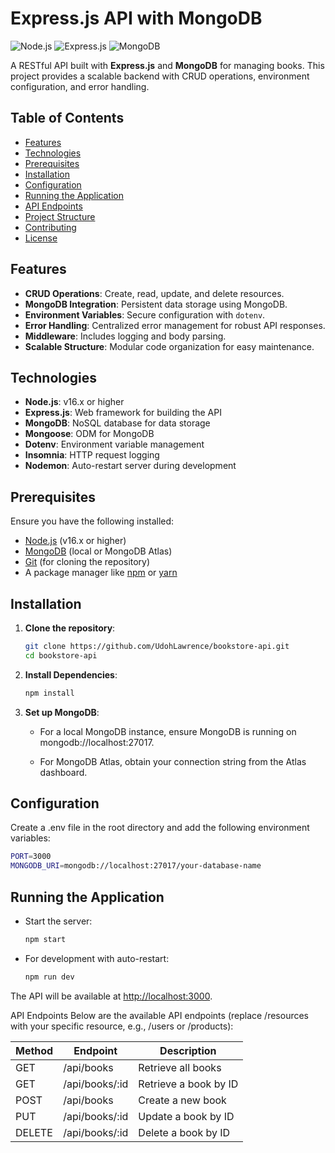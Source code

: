 # Express.js API with MongoDB

![Node.js](https://img.shields.io/badge/Node.js-v16.x-green) ![Express.js](https://img.shields.io/badge/Express.js-v5.x-blue) ![MongoDB](https://img.shields.io/badge/MongoDB-v5.x-brightgreen)

A RESTful API built with **Express.js** and **MongoDB** for managing books. This project provides a scalable backend with CRUD operations, environment configuration, and error handling.

## Table of Contents

- [Features](#features)
- [Technologies](#technologies)
- [Prerequisites](#prerequisites)
- [Installation](#installation)
- [Configuration](#configuration)
- [Running the Application](#running-the-application)
- [API Endpoints](#api-endpoints)
- [Project Structure](#project-structure)
- [Contributing](#contributing)
- [License](#license)

## Features

- **CRUD Operations**: Create, read, update, and delete resources.
- **MongoDB Integration**: Persistent data storage using MongoDB.
- **Environment Variables**: Secure configuration with `dotenv`.
- **Error Handling**: Centralized error management for robust API responses.
- **Middleware**: Includes logging and body parsing.
- **Scalable Structure**: Modular code organization for easy maintenance.

## Technologies

- **Node.js**: v16.x or higher
- **Express.js**: Web framework for building the API
- **MongoDB**: NoSQL database for data storage
- **Mongoose**: ODM for MongoDB
- **Dotenv**: Environment variable management
- **Insomnia**: HTTP request logging
- **Nodemon**: Auto-restart server during development

## Prerequisites

Ensure you have the following installed:

- [Node.js](https://nodejs.org/) (v16.x or higher)
- [MongoDB](https://www.mongodb.com/) (local or MongoDB Atlas)
- [Git](https://git-scm.com/) (for cloning the repository)
- A package manager like [npm](https://www.npmjs.com/) or [yarn](https://yarnpkg.com/)

## Installation

1. **Clone the repository**:

   ```bash
   git clone https://github.com/UdohLawrence/bookstore-api.git
   cd bookstore-api

2. **Install Dependencies**:

    ```bash
    npm install

3. **Set up MongoDB**:

    - For a local MongoDB instance, ensure MongoDB is running on mongodb://localhost:27017.

    - For MongoDB Atlas, obtain your connection string from the Atlas dashboard.

## Configuration

  Create a .env file in the root directory and add the following environment variables:

  ```bash
  PORT=3000
  MONGODB_URI=mongodb://localhost:27017/your-database-name
  ```

## Running the Application

- Start the server:

    ```bash
    npm start
    ```

- For development with auto-restart:

    ```bash
    npm run dev
    ```

The API will be available at <http://localhost:3000>.

API Endpoints
Below are the available API endpoints (replace /resources with your specific resource, e.g., /users or /products):

| Method | Endpoint | Description |
|---|---|---|
| GET | /api/books | Retrieve all books |
| GET | /api/books/:id | Retrieve a book by ID |
| POST | /api/books |Create a new book |
| PUT | /api/books/:id | Update a book by ID |
| DELETE | /api/books/:id | Delete a book by ID |
